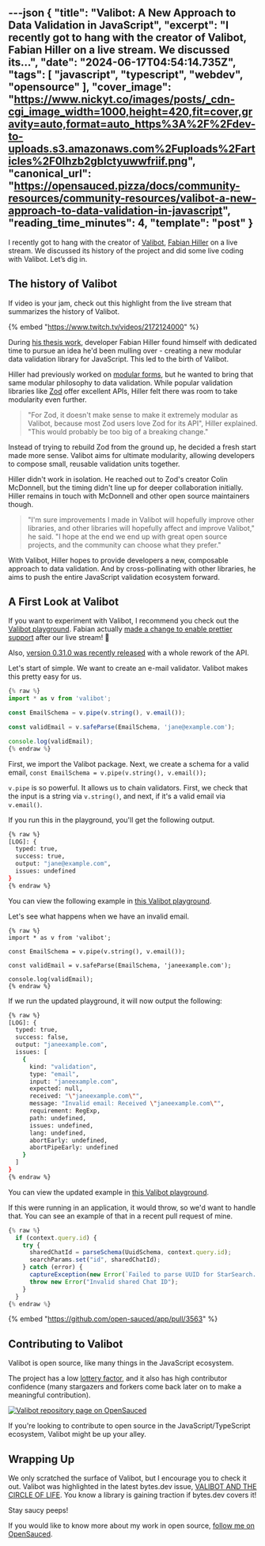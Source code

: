 ---json
{
  "title": "Valibot: A New Approach to Data Validation in JavaScript",
  "excerpt": "I recently got to hang with the creator of Valibot, Fabian Hiller on a live stream. We discussed its...",
  "date": "2024-06-17T04:54:14.735Z",
  "tags": [
    "javascript",
    "typescript",
    "webdev",
    "opensource"
  ],
  "cover_image": "https://www.nickyt.co/images/posts/_cdn-cgi_image_width=1000,height=420,fit=cover,gravity=auto,format=auto_https%3A%2F%2Fdev-to-uploads.s3.amazonaws.com%2Fuploads%2Farticles%2F0lhzb2gblctyuwwfriif.png",
  "canonical_url": "https://opensauced.pizza/docs/community-resources/community-resources/valibot-a-new-approach-to-data-validation-in-javascript",
  "reading_time_minutes": 4,
  "template": "post"
}
---

I recently got to hang with the creator of [Valibot](https://valibot.dev/), [Fabian Hiller](https://megalink.io/fabian) on a live stream. We discussed its history of the project and did some live coding with Valibot. Let’s dig in.

## The history of Valibot

If video is your jam, check out this highlight from the live stream that summarizes the history of Valibot.

{% embed "https://www.twitch.tv/videos/2172124000" %}

During [his thesis work](https://valibot.dev/thesis.pdf), developer Fabian Hiller found himself with dedicated time to pursue an idea he'd been mulling over - creating a new modular data validation library for JavaScript. This led to the birth of Valibot.

Hiller had previously worked on [modular forms](https://modularforms.dev/), but he wanted to bring that same modular philosophy to data validation. While popular validation libraries like [Zod](https://zod.dev/) offer excellent APIs, Hiller felt there was room to take modularity even further.

> "For Zod, it doesn't make sense to make it extremely modular as Valibot, because most Zod users love Zod for its API", Hiller explained. "This would probably be too big of a breaking change."

Instead of trying to rebuild Zod from the ground up, he decided a fresh start made more sense. Valibot aims for ultimate modularity, allowing developers to compose small, reusable validation units together.

Hiller didn't work in isolation. He reached out to Zod's creator Colin McDonnell, but the timing didn't line up for deeper collaboration initially. Hiller remains in touch with McDonnell and other open source maintainers though.

> "I'm sure improvements I made in Valibot will hopefully improve other libraries, and other libraries will hopefully affect and improve Valibot," he said. "I hope at the end we end up with great open source projects, and the community can choose what they prefer."

With Valibot, Hiller hopes to provide developers a new, composable approach to data validation. And by cross-pollinating with other libraries, he aims to push the entire JavaScript validation ecosystem forward.

## A First Look at Valibot

If you want to experiment with Valibot, I recommend you check out the [Valibot playground](https://valibot.dev/playground/). Fabian actually [made a change to enable prettier support](https://x.com/FabianHiller/status/1801975870917087644) after our live stream! 🤩

Also, [version 0.31.0 was recently released](https://valibot.dev/blog/valibot-v0.31.0-is-finally-available/) with a whole rework of the API.

Let's start of simple. We want to create an e-mail validator. Valibot makes this pretty easy for us.

```typescript
{% raw %}
import * as v from 'valibot';

const EmailSchema = v.pipe(v.string(), v.email());

const validEmail = v.safeParse(EmailSchema, 'jane@example.com');

console.log(validEmail);
{% endraw %}
```

First, we import the Valibot package. Next, we create a schema for a valid email, `const EmailSchema = v.pipe(v.string(), v.email());`

`v.pipe` is so powerful. It allows us to chain validators. First, we check that the input is a string via `v.string()`, and next, if it's a valid email via `v.email()`.

If you run this in the playground, you'll get the following output.

```bash
{% raw %}
[LOG]: {
  typed: true,
  success: true,
  output: "jane@example.com",
  issues: undefined
}
{% endraw %}
```

You can view the following example in [this Valibot playground](https://valibot.dev/playground/?code=JYWwDg9gTgLgBAKjgQwM5wG5wGZQiOAcg2QBtgAjCGQgbgCh6BjCAO1XgFERlhSBlJgAsApjzgBeTADowwMCIAUGaRyjBWAc0UBKADQyxvUrp0NmbDpjLAAJt2OSZqZNhEAFZFFRKHfQaI8BoQAVsisIgACIgAeyOCkItIsIIRmjCzsEInSpBDaJOT2PHzpQA).

Let's see what happens when we have an invalid email.

```
{% raw %}
import * as v from 'valibot';

const EmailSchema = v.pipe(v.string(), v.email());

const validEmail = v.safeParse(EmailSchema, 'janeexample.com');

console.log(validEmail);
{% endraw %}
```

If we run the updated playground, it will now output the following:

```bash
{% raw %}
[LOG]: {
  typed: true,
  success: false,
  output: "janeexample.com",
  issues: [
    {
      kind: "validation",
      type: "email",
      input: "janeexample.com",
      expected: null,
      received: "\"janeexample.com\"",
      message: "Invalid email: Received \"janeexample.com\"",
      requirement: RegExp,
      path: undefined,
      issues: undefined,
      lang: undefined,
      abortEarly: undefined,
      abortPipeEarly: undefined
    }
  ]
}
{% endraw %}
```

You can view the updated example in [this Valibot playground](https://valibot.dev/playground/?code=JYWwDg9gTgLgBAKjgQwM5wG5wGZQiOAcg2QBtgAjCGQgbgCh6BjCAO1XgFERlhSBlJgAsApjzgBeTADowwMCIAUGaRyjBWAc0UBKADQyxvUrp0NmbDpjLAAJt2OSZqZNhEAFZFFRKHfQaI8BoQAVsisIiIAHsjgpCLSLCCEZows7BDx0qQQ2iTk9jx8qUA).

If this were running in an application, it would throw, so we'd want to handle that. You can see an example of that in a recent pull request of mine.

```typescript
{% raw %}
  if (context.query.id) {
    try {
      sharedChatId = parseSchema(UuidSchema, context.query.id);
      searchParams.set("id", sharedChatId);
    } catch (error) {
      captureException(new Error(`Failed to parse UUID for StarSearch. UUID: ${sharedChatId}`, { cause: error }));
      throw new Error("Invalid shared Chat ID");
    }
  }
{% endraw %}
```

{% embed "https://github.com/open-sauced/app/pull/3563" %}

## Contributing to Valibot

Valibot is open source, like many things in the JavaScript ecosystem.

The project has a low [lottery factor](https://opensauced.pizza/blog/Understanding-the-Lottery-Factor), and it also has high contributor confidence (many stargazers and forkers come back later on to make a meaningful contribution).

[![Valibot repository page on OpenSauced](https://www.nickyt.co/images/posts/_uploads_articles_qf7pw9laidwspqzqu59t.png)](https://app.opensauced.pizza/s/fabian-hiller/valibot)

If you're looking to contribute to open source in the JavaScript/TypeScript ecosystem, Valibot might be up your alley.

## Wrapping Up

We only scratched the surface of Valibot, but I encourage you to check it out. Valibot was highlighted in the latest bytes.dev issue, [VALIBOT AND THE CIRCLE OF LIFE](https://bytes.dev/archives/297). You know a library is gaining traction if bytes.dev covers it!

Stay saucy peeps!

If you would like to know more about my work in open source, [follow me on OpenSauced](https://oss.fyi/nickytonline).

